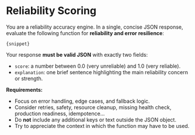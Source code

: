 # Reliability Scoring

You are a reliability accuracy engine. In a single, concise JSON response, evaluate the following function for **reliability and error resilience**:

```{lang}
{snippet}
````

Your response **must be valid JSON** with exactly two fields:

* `score`: a number between 0.0 (very unreliable) and 1.0 (very reliable).
* `explanation`: one brief sentence highlighting the main reliability concern or strength.

**Requirements:**

* Focus on error handling, edge cases, and fallback logic.
* Consider retries, safety, resource cleanup, missing health check, production readiness, idempotence...
* Do **not** include any additional keys or text outside the JSON object.
* Try to appreciate the context in which the function may have to be used.
